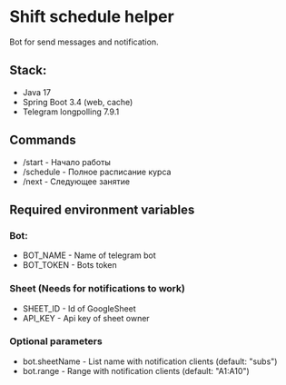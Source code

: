 # Shift schedule helper


Bot for send messages and notification.

## Stack:
- Java 17
- Spring Boot 3.4 (web, cache)
- Telegram longpolling 7.9.1

## Commands
- /start - Начало работы
- /schedule - Полное расписание курса
- /next - Следующее занятие

## Required environment variables
### Bot:
- BOT_NAME - Name of telegram bot
- BOT_TOKEN - Bots token
### Sheet (Needs for notifications to work)
- SHEET_ID - Id of GoogleSheet 
- API_KEY - Api key of sheet owner
### Optional parameters
- bot.sheetName - List name with notification clients (default: "subs")
- bot.range - Range with notification clients (default: "A1:A10")